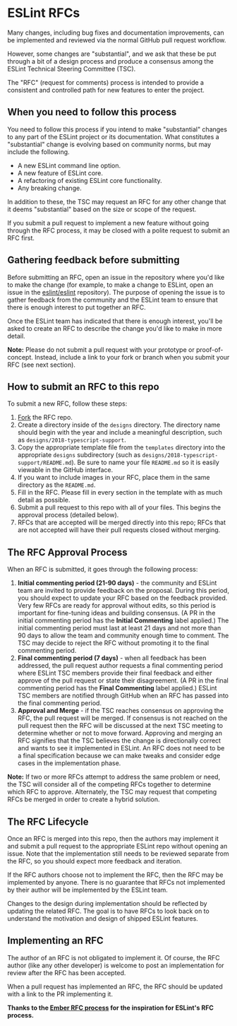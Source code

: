 # ESLint RFCs

Many changes, including bug fixes and documentation improvements, can be
implemented and reviewed via the normal GitHub pull request workflow.

However, some changes are "substantial", and we ask that these be put
through a bit of a design process and produce a consensus among the ESLint Technical Steering Committee (TSC).

The "RFC" (request for comments) process is intended to provide a
consistent and controlled path for new features to enter the project.

## When you need to follow this process

You need to follow this process if you intend to make "substantial"
changes to any part of the ESLint project or its documentation. What constitutes a
"substantial" change is evolving based on community norms, but may
include the following.

* A new ESLint command line option.
* A new feature of ESLint core.
* A refactoring of existing ESLint core functionality.
* Any breaking change.

In addition to these, the TSC may request an RFC for any other change that it deems "substantial" based on the size or scope of the request.

If you submit a pull request to implement a new feature without going
through the RFC process, it may be closed with a polite request to
submit an RFC first.

## Gathering feedback before submitting

Before submitting an RFC, open an issue in the repository where you'd like to make the change (for example, to make a change to ESLint, open an issue in the [eslint/eslint](https://github.com/eslint/eslint) repository). The purpose of opening the issue is to gather feedback from the community and the ESLint team to ensure that there is enough interest to put together an RFC.

Once the ESLint team has indicated that there is enough interest, you'll be asked to create an RFC to describe the change you'd like to make in more detail.

**Note:** Please do not submit a pull request with your prototype or proof-of-concept. Instead, include a link to your fork or branch when you submit your RFC (see next section).

## How to submit an RFC to this repo

To submit a new RFC, follow these steps:

1. [Fork](https://github.com/eslint/rfcs/fork) the RFC repo.
1. Create a directory inside of the `designs` directory. The directory name should begin with the year and include a meaningful description, such as `designs/2018-typescript-support`.
1. Copy the appropriate template file from the `templates` directory into the appropriate `designs` subdirectory (such as `designs/2018-typescript-support/README.md`). Be sure to name your file `README.md` so it is easily viewable in the GitHub interface.
1. If you want to include images in your RFC, place them in the same directory as the `README.md`.
1. Fill in the RFC. Please fill in every section in the template with as much detail as possible.
1. Submit a pull request to this repo with all of your files. This begins the approval process (detailed below).
1. RFCs that are accepted will be merged directly into this repo; RFCs that are not accepted will have their pull requests closed without merging.

## The RFC Approval Process

When an RFC is submitted, it goes through the following process:

1. **Initial commenting period (21-90 days)** - the community and ESLint team are invited to provide feedback on the proposal. During this period, you should expect to update your RFC based on the feedback provided. Very few RFCs are ready for approval without edits, so this period is important for fine-tuning ideas and building consensus. (A PR in the initial commenting period has the **Initial Commenting** label applied.) The initial commenting period must last at least 21 days and not more than 90 days to allow the team and community enough time to comment. The TSC may decide to reject the RFC without promoting it to the final commenting period.
1. **Final commenting period (7 days)** - when all feedback has been addressed, the pull request author requests a final commenting period where ESLint TSC members provide their final feedback and either approve of the pull request or state their disagreement. (A PR in the final commenting period has the **Final Commenting** label applied.) ESLint TSC members are notified through GitHub when an RFC has passed into the final commenting period.
1. **Approval and Merge** - if the TSC reaches consensus on approving the RFC, the pull request will be merged. If consensus is not reached on the pull request then the RFC will be discussed at the next TSC meeting to determine whether or not to move forward. Approving and merging an RFC signifies that the TSC believes the change is directionally correct and wants to see it implemented in ESLint. An RFC does not need to be a final specification because we can make tweaks and consider edge cases in the implementation phase.

**Note:** If two or more RFCs attempt to address the same problem or need, the TSC will consider all of the competing RFCs together to determine which RFC to approve. Alternately, the TSC may request that competing RFCs be merged in order to create a hybrid solution.

## The RFC Lifecycle

Once an RFC is merged into this repo, then the authors may implement it and submit a pull request to the appropriate ESLint repo without opening an issue. Note that the implementation still needs to be reviewed separate from the RFC, so you should expect more feedback and iteration. 

If the RFC authors choose not to implement the RFC, then the RFC may be implemented by anyone. There is no guarantee that RFCs not implemented by their author will be implemented by the ESLint team.

Changes to the design during implementation should be reflected by updating the related RFC. The goal is to have RFCs to look back on to understand the motivation and design of shipped ESLint features.

## Implementing an RFC

The author of an RFC is not obligated to implement it. Of course, the
RFC author (like any other developer) is welcome to post an
implementation for review after the RFC has been accepted.

When a pull request has implemented an RFC, the RFC should be updated with a link
to the PR implementing it.

**Thanks to the [Ember RFC process](https://github.com/emberjs/rfcs) for the inspiration for ESLint's RFC process.**
